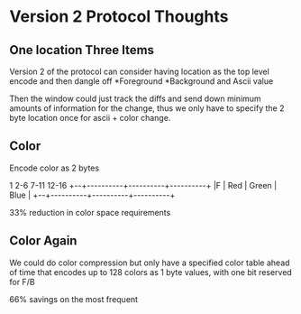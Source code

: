 # Version 2 Protocol Thoughts
## One location Three Items
Version 2 of the protocol can consider having location as the top level encode
and then dangle off \*Foreground \*Background and Ascii value

Then the window could just track the diffs and send down minimum amounts of
information for the change, thus we only have to specify the 2 byte location
once for ascii + color change.

## Color
Encode color as 2 bytes

 1  2-6        7-11       12-16
+--+----------+----------+----------+
|F | Red      | Green    | Blue     |
+--+----------+----------+----------+

33% reduction in color space requirements

## Color Again
We could do color compression but only have a specified color table ahead of
time that encodes up to 128 colors as 1 byte values, with one bit reserved for
F/B

66% savings on the most frequent

